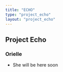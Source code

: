 ```yaml
---
title: "ECHO"
type: "project_echo"
layout: "project_echo"
---
```


## Project Echo

### Orielle

- She will be here soon